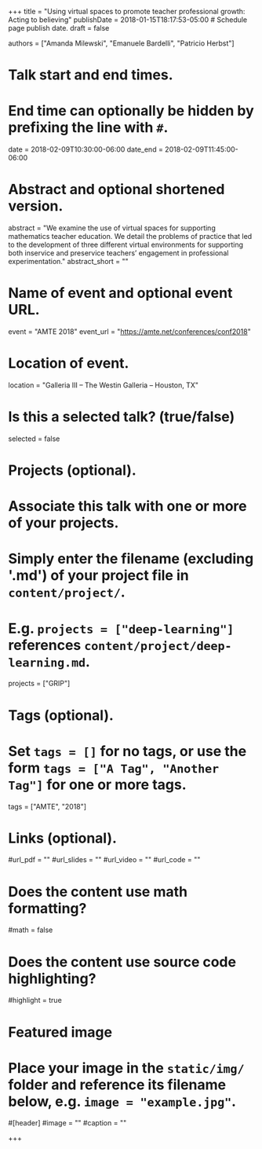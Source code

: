 +++
title = "Using virtual spaces to promote teacher professional growth: Acting to believing"
publishDate = 2018-01-15T18:17:53-05:00  # Schedule page publish date.
draft = false

authors = ["Amanda Milewski", "Emanuele Bardelli", "Patricio Herbst"]

# Talk start and end times.
#   End time can optionally be hidden by prefixing the line with `#`.
date = 2018-02-09T10:30:00-06:00
date_end = 2018-02-09T11:45:00-06:00

# Abstract and optional shortened version.
abstract = "We examine the use of virtual spaces for supporting mathematics teacher education. We detail the problems of practice that led to the development of three different virtual environments for supporting both inservice and preservice teachers’ engagement in professional experimentation."
abstract_short = ""

# Name of event and optional event URL.
event = "AMTE 2018"
event_url = "https://amte.net/conferences/conf2018"

# Location of event.
location = "Galleria III – The Westin Galleria – Houston, TX"

# Is this a selected talk? (true/false)
selected = false

# Projects (optional).
#   Associate this talk with one or more of your projects.
#   Simply enter the filename (excluding '.md') of your project file in `content/project/`.
#   E.g. `projects = ["deep-learning"]` references `content/project/deep-learning.md`.
projects = ["GRIP"]

# Tags (optional).
#   Set `tags = []` for no tags, or use the form `tags = ["A Tag", "Another Tag"]` for one or more tags.
tags = ["AMTE", "2018"]

# Links (optional).
#url_pdf = ""
#url_slides = ""
#url_video = ""
#url_code = ""

# Does the content use math formatting?
#math = false

# Does the content use source code highlighting?
#highlight = true

# Featured image
# Place your image in the `static/img/` folder and reference its filename below, e.g. `image = "example.jpg"`.
#[header]
#image = ""
#caption = ""

+++
